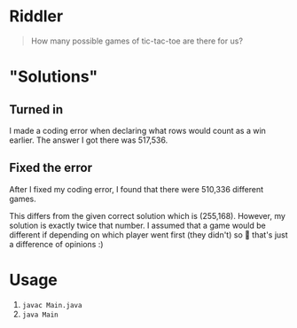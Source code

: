 # Riddler

> How many possible games of tic-tac-toe are there for us?

# "Solutions"
## Turned in
I made a coding error when declaring what rows would count as a win earlier. The answer I got there was 517,536.

## Fixed the error
After I fixed my coding error, I found that there were 510,336 different games.

This differs from the given correct solution which is (255,168). However, my solution is exactly twice that number. I assumed that a game would be different if depending on which player went first (they didn't) so :shrug: that's just a difference of opinions :)

# Usage
1. `javac Main.java`
1. `java Main`
